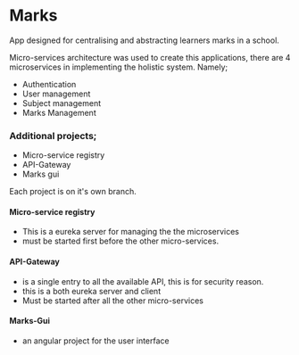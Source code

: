 # Marks
App designed for centralising and abstracting learners marks in a school.

Micro-services architecture was used to create this applications, there are 4
microservices in implementing the holistic system. Namely;
* Authentication 
* User management
* Subject management
* Marks Management


### Additional projects;
* Micro-service registry
* API-Gateway
* Marks gui

Each project is on it's own branch.

#### Micro-service registry
* This is a eureka server for managing the the microservices
* must be started first before the other micro-services.

#### API-Gateway
* is a single entry to all the available API, this is for security reason.
* this is a both eureka server and client
* Must be started after all the other micro-services

#### Marks-Gui
* an angular project for the user interface

